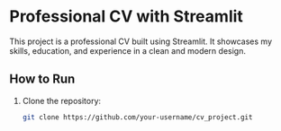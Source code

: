 # Professional CV with Streamlit

This project is a professional CV built using Streamlit. It showcases my skills, education, and experience in a clean and modern design.

## How to Run

1. Clone the repository:
   ```bash
   git clone https://github.com/your-username/cv_project.git
